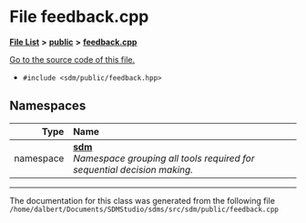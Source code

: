 
<NavBar active_item_id="2"/>

# File feedback.cpp


[**File List**](files.md) **>** [**public**](dir_33715f1cc09e852083918bf432e54d5e.md) **>** [**feedback.cpp**](feedback_8cpp.md)

[Go to the source code of this file.](feedback_8cpp_source.md)



* `#include <sdm/public/feedback.hpp>`









## Namespaces

| Type | Name |
| ---: | :--- |
| namespace | [**sdm**](namespacesdm.md) <br>_Namespace grouping all tools required for sequential decision making._  |















------------------------------
The documentation for this class was generated from the following file `/home/dalbert/Documents/SDMStudio/sdms/src/sdm/public/feedback.cpp`